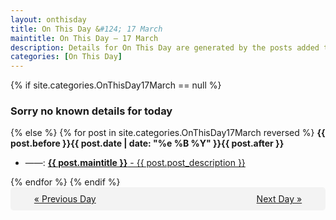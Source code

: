 ```yaml
---
layout: onthisday
title: On This Day &#124; 17 March
maintitle: On This Day — 17 March
description: Details for On This Day are generated by the posts added to the website so the content is subject to changes/updates over time.
categories: [On This Day]
---
```


{% if site.categories.OnThisDay17March == null %}
<h3>Sorry no known details for today</h3>
{% else %}
{% for post in site.categories.OnThisDay17March reversed %}
<strong>{{ post.before }}{{ post.date | date: "%e %B %Y" }}{{ post.after }}</strong>
<ul>
<li> ——: <a class="{{ post.class }}" href="{{ post.url }}"><strong>{{ post.maintitle }}</strong> - {{ post.post_description }}</a></li>
</ul>
{% endfor %}
{% endif %}
<br />
<div style="background-color: #f3f3f3; padding: 10px; border-radius: 5px; text-align: center; display: flex; justify-content: space-evenly;">
<a href="/onthisday/03/03-16">« Previous Day</a>
<span style="visibility:hidden;">[ Visit Leap Year February 29 ]</span>
<a href="/onthisday/03/03-18">Next Day »</a>
</div>

